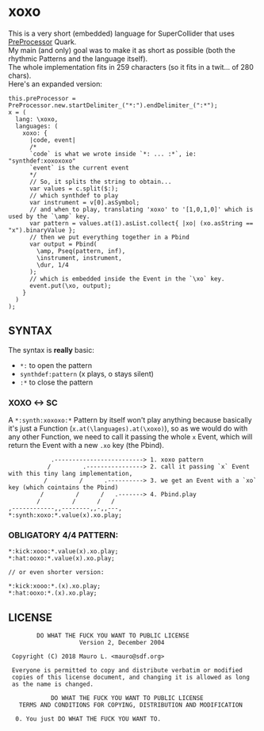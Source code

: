 # xoxo

This is a very short (embedded) language for SuperCollider that uses [PreProcessor](https://github.com/supercollider-quarks/PreProcessor) Quark.  
My main (and only) goal was to make it as short as possible (both the rhythmic Patterns and the language itself).  
The whole implementation fits in 259 characters (so it fits in a twit... of 280 chars).  
Here's an expanded version:

``` supercollider
this.preProcessor = PreProcessor.new.startDelimiter_("*:").endDelimiter_(":*");
x = (
  lang: \xoxo,
  languages: (
    xoxo: {
      |code, event|
      /*
      `code` is what we wrote inside `*: ... :*`, ie: "synthdef:xoxoxoxo"
      `event` is the current event
      */
      // So, it splits the string to obtain...
      var values = c.split($:);
      // which synthdef to play
      var instrument = v[0].asSymbol;
      // and when to play, translating 'xoxo' to '[1,0,1,0]' which is used by the `\amp` key.
      var pattern = values.at(1).asList.collect{ |xo| (xo.asString == "x").binaryValue }; 
      // then we put everything together in a Pbind
      var output = Pbind(
        \amp, Pseq(pattern, inf),
        \instrument, instrument,
        \dur, 1/4        
      );
      // which is embedded inside the Event in the `\xo` key.
      event.put(\xo, output);
    }
  )
);
```

## SYNTAX

The syntax is **really** basic:

* `*:` to open the pattern
* `synthdef:pattern` (x plays, o stays silent)
* `:*` to close the pattern

### XOXO <-> SC

A `*:synth:xoxoxo:*` Pattern by itself won't play anything because basically it's just a Function (`x.at(\languages).at(\xoxo)`), so as we would do with any other Function, we need to call it passing the whole `x` Event, which will return the Event with a new `.xo` key (the Pbind).

```
            .-------------------------> 1. xoxo pattern
           /         .----------------> 2. call it passing `x` Event with this tiny lang implementation,
          /         /      .----------> 3. we get an Event with a `xo` key (which cointains the Pbind)
         /         /      /   .-------> 4. Pbind.play
        /         /      /   /
,------------,,--------,,-,,---,
*:synth:xoxo:*.value(x).xo.play;
```

### OBLIGATORY 4/4 PATTERN:
```
*:kick:xooo:*.value(x).xo.play;
*:hat:ooxo:*.value(x).xo.play;

// or even shorter version:

*:kick:xooo:*.(x).xo.play;
*:hat:ooxo:*.(x).xo.play;
```

## LICENSE 

```
        DO WHAT THE FUCK YOU WANT TO PUBLIC LICENSE 
                    Version 2, December 2004 

 Copyright (C) 2018 Mauro L. <mauro@sdf.org> 

 Everyone is permitted to copy and distribute verbatim or modified 
 copies of this license document, and changing it is allowed as long 
 as the name is changed. 

            DO WHAT THE FUCK YOU WANT TO PUBLIC LICENSE 
   TERMS AND CONDITIONS FOR COPYING, DISTRIBUTION AND MODIFICATION 

  0. You just DO WHAT THE FUCK YOU WANT TO.
```

